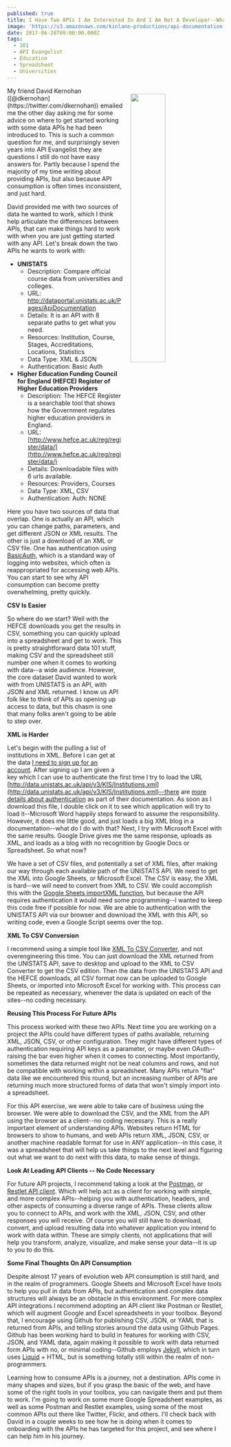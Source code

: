 ```yaml
---
published: true
title: I Have Two APIs I Am Interested In And I Am Not A Developer--What Do I Do?
image: 'https://s3.amazonaws.com/kinlane-productions/api-documentation-unistats.png'
date: 2017-06-28T09:00:00.000Z
tags:
  - 101
  - API Evangelist
  - Education
  - Spreadsheet
  - Universities
---
```

<p><img src="https://s3.amazonaws.com/kinlane-productions/api-documentation-unistats.png" align="right" width="40%" style="padding: 15px;" /></p>My friend David Kernohan ([@dkernohan](https://twitter.com/dkernohan)) emailed me the other day asking me for some advice on where to get started working with some data APIs he had been introduced to. This is such a common question for me, and surprisingly seven years into API Evangelist they are questions I still do not have easy answers for. Partly because I spend the majority of my time writing about providing APIs, but also because API consumption is often times inconsistent, and just hard.

David provided me with two sources of data he wanted to work, which I think help articulate the differences between APIs, that can make things hard to work with when you are just getting started with any API. Let's break down the two APIs he wants to work with:

* **UNISTATS**
   * Description: Compare official course data from universities and colleges.
   * URL: [http://dataportal.unistats.ac.uk/Pages/ApiDocumentation ](http://dataportal.unistats.ac.uk/Pages/ApiDocumentation )
   * Details: It is an API with 8 separate paths to get what you need.
   * Resources: Institution, Course, Stages, Accreditations, Locations, Statistics
   * Data Type: XML & JSON
   * Authentication: Basic Auth
* **Higher Education Funding Council for England (HEFCE) Register of Higher Education Providers**
   * Description: The HEFCE Register is a searchable tool that shows how the Government regulates higher education providers in England.
   * URL: [http://www.hefce.ac.uk/reg/register/data/](http://www.hefce.ac.uk/reg/register/data/)
   * Details: Downloadable files with 6 urls available.
   * Resources: Providers, Courses
   * Data Type: XML, CSV
   * Authentication: Auth: NONE

Here you have two sources of data that overlap. One is actually an API, which you can change paths, parameters, and get different JSON or XML results. The other is just a download of an XML or CSV file. One has authentication using [BasicAuth](https://en.wikipedia.org/wiki/Basic_access_authentication), which is a standard way of logging into websites, which often is reappropriated for accessing web APIs. You can start to see why API consumption can become pretty overwhelming, pretty quickly.

**CSV Is Easier**

So where do we start? Well with the HEFCE downloads you get the results in CSV, something you can quickly upload into a spreadsheet and get to work. This is pretty straightforward data 101 stuff, making CSV and the spreadsheet still number one when it comes to working with data--a wide audience. However, the core dataset David wanted to work with from UNISTATS is an API, with JSON and XML returned. I know us API folk like to think of APIs as opening up access to data, but this chasm is one that many folks aren't going to be able to step over.

**XML is Harder**

Let's begin with the pulling a list of institutions in XML. Before I can get at the data [I need to sign up for an account](http://dataportal.unistats.ac.uk/Account/Register). After signing up I am given a key which I can use to authenticate the first time I try to load the URL [http://data.unistats.ac.uk/api/v3/KIS/Institutions.xml](http://data.unistats.ac.uk/api/v3/KIS/Institutions.xml)--there are [more details about authentication](http://dataportal.unistats.ac.uk/Pages/ApiAuthentication) as part of their documentation. As soon as I download this file, I double click on it to see which application will try to load it--Microsoft Word happily steps forward to assume the responsibility. However, it does me little good, and just loads a big XML blog in a documentation--what do I do with that? Next, I try with Microsoft Excel with the same results. Google Drive gives me the same response, uploads as XML, and loads as a blog with no recognition by Google Docs or Spreadsheet. So what now?

We have a set of CSV files, and potentially a set of XML files, after making our way through each available path of the UNISTATS API. We need to get the XML into Google Sheets, or Microsoft Excel. The CSV is easy, the XML is hard--we will need to convert from XML to CSV. We could accomplish this with the [Google Sheets importXML function](https://support.google.com/docs/answer/3093342?hl=en), but because the API requires authentication it would need some programming--I wanted to keep this code free if possible for now. We are able to authentication with the UNISTATS API via our browser and download the XML with this API, so writing code, even a Google Script seems over the top.

**XML To CSV Conversion**

I recommend using a simple tool like [XML To CSV Converter](http://www.convertcsv.com/xml-to-csv.htm), and not overengineering this time. You can just download the XML returned from the UNISTATS API, save to desktop and upload to the XML to CSV Converter to get the CSV edition. Then the data from the UNISTATS API and the HEFCE downloads, all CSV format now can be uploaded to Google Sheets, or imported into Microsoft Excel for working with. This process can be repeated as necessary, whenever the data is updated on each of the sites--no coding necessary.

**Reusing This Process For Future APIs**

This process worked with these two APIs. Next time you are working on a project the APIs could have different types of paths available, returning XML, JSON, CSV, or other configuration. They might have different types of authentication requiring API keys as a parameter, or maybe even OAuth--raising the bar even higher when it comes to connecting. Most importantly, sometimes the data returned might not be neat columns and rows, and not be compatible with working within a spreadsheet. Many APIs return "flat" data like we encountered this round, but an increasing number of APIs are returning much more structured forms of data that won't simply import into a spreadsheet.

For this API exercise, we were able to take care of business using the browser. We were able to download the CSV, and the XML from the API using the browser as a client--no coding necessary. This is a really important element of understanding APIs. Websites return HTML for browsers to show to humans, and web APIs return XML, JSON, CSV, or another machine readable format for use in ANY application--in this case, it was a spreadsheet that will help us take things to the next level and figuring out what we want to do next with this data, to make sense of things.

**Look At Leading API Clients -- No Code Necessary**

For future API projects, I recommend taking a look at the [Postman](https://www.getpostman.com/), or [Restlet API client](https://restlet.com/modules/client/). Which will help act as a client for working with simple, and more complex APIs--helping you with authentication, headers, and other aspects of consuming a diverse range of APIs. These clients allow you to connect to APIs, and work with the XML, JSON, CSV, and other responses you will receive. Of course you will still have to download, convert, and upload resulting data into whatever application you intend to work with data within. These are simply clients, not applications that will help you transform, analyze, visualize, and make sense your data--it is up to you to do this.

**Some Final Thoughts On API Consumption**

Despite almost 17 years of evolution web API consumption is still hard, and in the realm of programmers. Google Sheets and Microsoft Excel have tools to help you pull in data from APIs, but authentication and complex data structures will always be an obstacle in this environment. For more complex API integrations I recommend adopting an API client like Postman or Restlet, which will augment Google and Excel spreadsheets in your toolbox. Beyond that, I encourage using Github for publishing CSV, JSON, or YAML that is returned from APIs, and telling stories around the data using Github Pages. Github has been working hard to build in features for working with CSV, JSON, and YAML data, again making it possible to work with data returned form APIs with no, or minimal coding--Github employs [Jekyll](https://jekyllrb.com/), which in turn uses [Liquid](https://help.shopify.com/themes/liquid/filters/string-filters) + HTML, but is something totally still within the realm of non-programmers.

Learning how to consume APIs is a journey, not a destination. APIs come in many shapes and sizes, but if you grasp the basic of the web, and have some of the right tools in your toolbox, you can navigate them and put them to work. I'm going to work on some more Google Spreadsheet examples, as well as some Postman and Restlet examples, using some of the most common APIs out there like Twitter, Flickr, and others. I'll check back with David in a couple weeks to see how he is doing when it comes to onboarding with the APIs he has targeted for this project, and see where I can help him in his journey.
